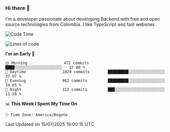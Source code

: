 ### Hi there 👋

I'm a developer passionate about developing Backend with free and open source technologies from Colombia. I like TypeScript and fast websites.

<!--START_SECTION:waka-->
![Code Time](http://img.shields.io/badge/Code%20Time-5%2C639%20hrs%2019%20mins-blue)

![Lines of code](https://img.shields.io/badge/From%20Hello%20World%20I%27ve%20Written-5.4%20million%20lines%20of%20code-blue)

**I'm an Early 🐤** 

```text
🌞 Morning                472 commits         ████░░░░░░░░░░░░░░░░░░░░░   17.00 % 
🌆 Daytime                1029 commits        █████████░░░░░░░░░░░░░░░░   37.07 % 
🌃 Evening                962 commits         █████████░░░░░░░░░░░░░░░░   34.65 % 
🌙 Night                  313 commits         ███░░░░░░░░░░░░░░░░░░░░░░   11.28 % 
```


📊 **This Week I Spent My Time On** 

```text
🕑︎ Time Zone: America/Bogota
```


 Last Updated on 15/07/2025 19:00:15 UTC
<!--END_SECTION:waka-->
